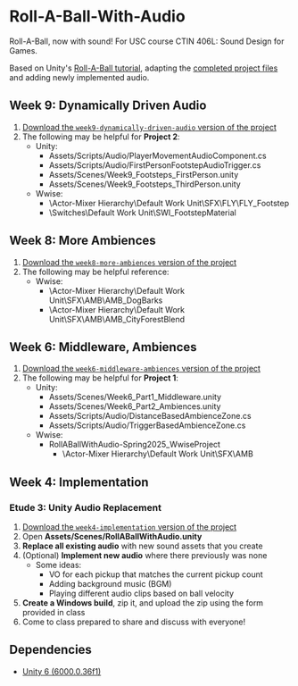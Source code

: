 # Roll-A-Ball-With-Audio

Roll-A-Ball, now with sound! For USC course CTIN 406L: Sound Design for Games.

Based on Unity's [Roll-A-Ball tutorial](https://learn.unity.com/project/roll-a-ball), adapting the [completed project files](https://assetstore.unity.com/packages/essentials/tutorial-projects/unity-learn-roll-a-ball-completed-project-files-urp-77198) and adding newly implemented audio.

## Week 9: Dynamically Driven Audio
1. [Download the `week9-dynamically-driven-audio` version of the project](https://github.com/usdivad/CTIN406L_RollABallWithAudio/archive/refs/heads/week9-dynamically-driven-audio.zip)
2. The following may be helpful for **Project 2**:
	- Unity:
	    - Assets/Scripts/Audio/PlayerMovementAudioComponent.cs
	    - Assets/Scripts/Audio/FirstPersonFootstepAudioTrigger.cs
	    - Assets/Scenes/Week9_Footsteps_FirstPerson.unity
	    - Assets/Scenes/Week9_Footsteps_ThirdPerson.unity
	- Wwise:
		- \Actor-Mixer Hierarchy\Default Work Unit\SFX\FLY\FLY_Footstep
		- \Switches\Default Work Unit\SWI_FootstepMaterial

## Week 8: More Ambiences
1. [Download the `week8-more-ambiences` version of the project](https://github.com/usdivad/CTIN406L_RollABallWithAudio/archive/refs/heads/week8-more-ambiences.zip)
2. The following may be helpful reference:
	- Wwise:
		- \Actor-Mixer Hierarchy\Default Work Unit\SFX\AMB\AMB_DogBarks
		- \Actor-Mixer Hierarchy\Default Work Unit\SFX\AMB\AMB_CityForestBlend

## Week 6: Middleware, Ambiences
1. [Download the `week6-middleware-ambiences` version of the project](https://github.com/usdivad/CTIN406L_RollABallWithAudio/archive/refs/heads/week6-middleware-ambiences.zip)
2. The following may be helpful for **Project 1**:
	- Unity:
		- Assets/Scenes/Week6_Part1_Middleware.unity
		- Assets/Scenes/Week6_Part2_Ambiences.unity
		- Assets/Scripts/Audio/DistanceBasedAmbienceZone.cs
		- Assets/Scripts/Audio/TriggerBasedAmbienceZone.cs
	- Wwise:
		- RollABallWithAudio-Spring2025_WwiseProject
			- \Actor-Mixer Hierarchy\Default Work Unit\SFX\AMB

## Week 4: Implementation

### Etude 3: Unity Audio Replacement
1. [Download the `week4-implementation` version of the project](https://github.com/CTIN-406L-Sound-Design-for-Games/RollABallWithAudio-Spring2025/archive/refs/heads/week4-implementation.zip)
2. Open **Assets/Scenes/RollABallWithAudio.unity**
3. **Replace all existing audio** with new sound assets that you create
4. (Optional) **Implement new audio** where there previously was none
	- Some ideas:
		- VO for each pickup that matches the current pickup count
		- Adding background music (BGM)
		- Playing different audio clips based on ball velocity
5. **Create a Windows build**, zip it, and upload the zip using the form provided in class
6. Come to class prepared to share and discuss with everyone!

## Dependencies
- [Unity 6 (6000.0.36f1)](https://unity.com/download)
